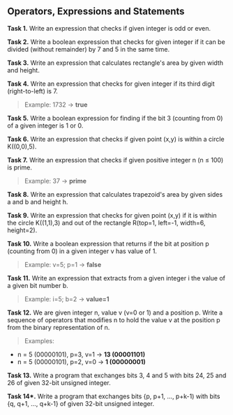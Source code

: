 ## Operators, Expressions and Statements

**Task 1.** Write an expression that checks if given integer is odd or even.

**Task 2.** Write a boolean expression that checks for given integer if it can be divided (without remainder) by 7 and 5 in the same time.

**Task 3.** Write an expression that calculates rectangle's area by given width and height.

**Task 4.** Write an expression that checks for given integer if its third digit (right-to-left) is 7.
>Example: 1732 → **true**

**Task 5.** Write a boolean expression for finding if the bit 3 (counting from 0) of a given integer is 1 or 0.

**Task 6.** Write an expression that checks if given point (x,y) is within a circle K((0,0),5).

**Task 7.** Write an expression that checks if given positive integer n (n ≤ 100) is prime.
>Example: 37 → **prime**

**Task 8.** Write an expression that calculates trapezoid's area by given sides a and b and height h.

**Task 9.** Write an expression that checks for given point (x,y) if it is within the circle K((1,1),3) and out of the rectangle R(top=1, left=-1, width=6, height=2).

**Task 10.** Write a boolean expression that returns if the bit at position p (counting from 0) in a given integer v has value of 1.
>Example: v=5; p=1 → **false**

**Task 11.** Write an expression that extracts from a given integer i the value of a given bit number b.
>Example: i=5; b=2 → **value=1**

**Task 12.** We are given integer n, value v (v=0 or 1) and a position p. Write a sequence of operators that modifies n to hold the value v at the position p from the binary representation of n.
>Examples:
* n = 5 (00000101), p=3, v=1 → **13 (00001101)**
* n = 5 (00000101), p=2, v=0 →  **1 (00000001)**

**Task 13.** Write a program that exchanges bits 3, 4 and 5 with bits 24, 25 and 26 of given 32-bit unsigned integer.

**Task 14\*.** Write a program that exchanges bits {p, p+1, …, p+k-1) with bits {q, q+1, …, q+k-1} of given 32-bit unsigned integer.
